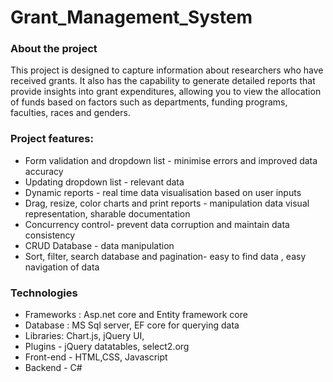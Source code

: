 # Grant_Management_System

### About the project
This project is designed to capture information about researchers who have received grants. It also has the capability to generate detailed reports that provide insights into grant expenditures, allowing you to view the allocation of funds based on factors such as departments, funding programs, faculties, races and genders.

### Project features:
* Form validation and dropdown list - minimise errors and improved data accuracy
* Updating dropdown list - relevant data
* Dynamic reports - real time data visualisation based on user inputs
* Drag, resize, color charts and print reports - manipulation  data visual representation, sharable documentation
* Concurrency control- prevent data corruption and maintain data consistency
* CRUD Database - data manipulation 
* Sort, filter, search database  and pagination- easy to find data , easy navigation of data

### Technologies 
* Frameworks : Asp.net core and Entity framework core
* Database : MS Sql server, EF core for querying data
* Libraries: Chart.js, jQuery UI, 
* Plugins - jQuery datatables, select2.org
* Front-end - HTML,CSS, Javascript
* Backend - C#



